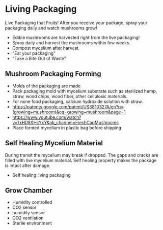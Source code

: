 # Living Packaging
Live Packaging that Fruits! After you receive your package, spray your packaging daily and watch mushrooms grow!

- Edible mushrooms are harvested right from the live packaging!
- Spray daily and harvest the mushrooms within few weeks.
- Compost mycelium after harvest.
- "Eat your packaging"
- "Take a Bite Out of Waste"

## Mushroom Packaging Forming

- Molds of the packaging are made
- Pack packaging mold with mycelium substrate such as sterilized hemp, straw, wood chips, wood fiber, other cellulosic materials.
- For none food packaging, calcium hydroxide solution with straw.
- https://patents.google.com/patent/US3810327A/en?q=(growing+mushroom)&oq=growing+mushroom&page=1
- https://www.youtube.com/watch?v=1xHD8XHcYxY&ab_channel=FreshCapMushrooms
- Place formed mycelium in plastic bag before shipping

## Self Healing Mycelium Material

During transit the mycelium may break if dropped. The gaps and cracks are filled with live mycelium material. Self healing property makes the package is intact after damage.

- Self healing living packaging


## Grow Chamber

- Humidity controlled
- CO2 sensor
- humidity sensor
- CO2 ventilation
- Sterile environment
